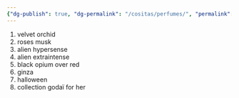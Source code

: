 ```yaml
---
{"dg-publish": true, "dg-permalink": "/cositas/perfumes/", "permalink": "/cositas/perfumes/", "title": "Perfumes"}
---
```


1. velvet orchid
2. roses musk
3. alien hypersense
4. alien extraintense
5. black opium over red
6. ginza
7. halloween
8. collection godaï for her
